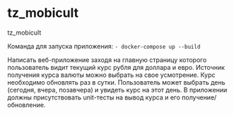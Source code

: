 # tz_mobicult
tz_mobicult

Команда для запуска приложения:
``- docker-compose up --build``



Написать веб-приложение заходя на главную страницу которого пользователь видит
текущий курс рубля для доллара и евро. Источник получения курса валюты можно
выбрать на свое усмотрение. Курс необходимо обновлять раз в сутки.
Пользователь может выбрать день (сегодня, вчера, позавчера) и увидеть курс на этот день.
В приложении должны присутствовать unit-тесты на вывод курса и его получение/обновление.
